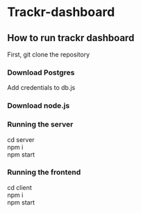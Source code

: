 # Trackr-dashboard

## How to run trackr dashboard

First, git clone the repository

### Download Postgres

Add credentials to db.js 

### Download node.js

### Running the server
 cd server \
 npm i \
 npm start 

### Running the frontend
 cd client \
 npm i \
 npm start 
